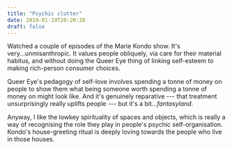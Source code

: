 ```yaml
---
title: "Psychic clutter"
date: 2019-01-19T20:20:20
draft: false
---
```

Watched a couple of episodes of the Marie Kondo show. It's very...unmisanthropic. It values people obliquely, via care for their material habitus, and without doing the Queer Eye thing of linking self-esteem to making rich-person consumer choices.

Queer Eye's pedagogy of self-love involves spending a tonne of money on people to show them what being someone worth spending a tonne of money on might look like. And it's genuinely reparative --- that treatment unsurprisingly really uplifts people --- but it's a bit..._fantasyland_.

Anyway, I like the lowkey spirituality of spaces and objects, which is really a way of recognising the role they play in people's psychic self-organisation. Kondo's house-greeting ritual is deeply loving towards the people who live in those houses.

